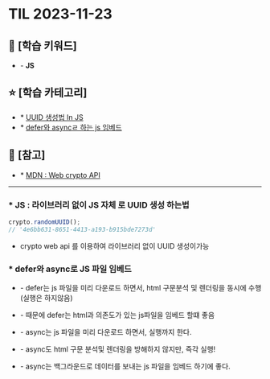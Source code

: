 # TIL 2023-11-23

## 🤿 [학습 키워드]

- \- **JS**

## ⭐ [학습 카테고리]

- \* [UUID 생성법 In JS](#1-js--라이브러리-없이-js-자체-로-uuid-생성-하는법)
- \* [defer와 asyncㄹ 하는 js 임베드](#defer와-async로-js-파일-임베드)

## 📕 [참고]

- \* [MDN : Web crypto API](https://developer.mozilla.org/en-US/docs/Web/API/Crypto/randomUUID)

---

### \* JS : 라이브러리 없이 JS 자체 로 UUID 생성 하는법

```js
crypto.randomUUID();
// '4e6bb631-8651-4413-a193-b915bde7273d'
```

- crypto web api 를 이용하여 라이브러리 없이 UUID 생성이가능

### \* defer와 async로 JS 파일 임베드

- \- defer는 js 파일을 미리 다운로드 하면서, html 구문분석 및 렌더링을 동시에 수행 (실행은 하지않음)
- \- 때문에 defer는 html과 의존도가 있는 js파일을 임베드 할떄 좋음

- \- async는 js 파일을 미리 다운로드 하면서, 실행까지 한다.
- \- async도 html 구문 분석및 렌더링을 방해하지 않지만, 즉각 실행!
- \- async는 백그라운드로 데이터를 보내는 js 파일을 임베드 하기에 좋다.
